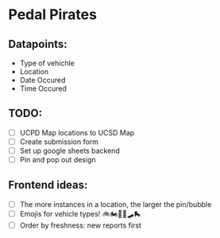 # Pedal Pirates

## Datapoints:
- Type of vehichle
- Location
- Date Occured
- Time Occured

## TODO:
- [ ] UCPD Map locations to UCSD Map
- [ ] Create submission form
- [ ] Set up google sheets backend
- [ ] Pin and pop out design

## Frontend ideas:
- [ ] The more instances in a location, the larger the pin/bubble
- [ ] Emojis for vehicle types! 🚲🏍️🛴🛵🛹🛼
- [ ] Order by freshness: new reports first